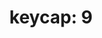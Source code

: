 ---
layout: symbols
title: "keycap: 9"
emoji: keycap_9
permalink: 9️⃣.html
image: assets/img/3moji/keycap_9.png
---